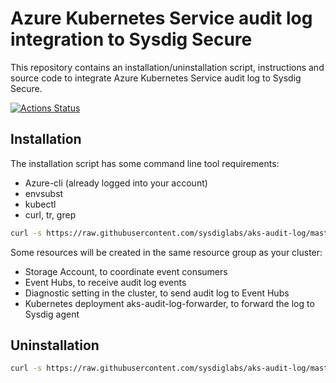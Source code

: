 # Azure Kubernetes Service audit log integration to Sysdig Secure

This repository contains an installation/uninstallation script, instructions and source code to integrate Azure Kubernetes Service audit log to Sysdig Secure.

[![Actions Status](https://github.com/sysdiglabs/aks-audit-log/workflows/CI/badge.svg)](https://github.com/sysdiglabs/aks-audit-log/actions)

## Installation

The installation script has some command line tool requirements:
  * Azure-cli (already logged into your account)
  * envsubst
  * kubectl
  * curl, tr, grep

```bash
curl -s https://raw.githubusercontent.com/sysdiglabs/aks-audit-log/master/install-aks-audit-log.sh | bash -s -- YOUR_RESOURCE_GROUP_NAME YOUR_AKS_CLUSTER_NAME
```

Some resources will be created in the same resource group as your cluster:
 * Storage Account, to coordinate event consumers
 * Event Hubs, to receive audit log events
 * Diagnostic setting in the cluster, to send audit log to Event Hubs
 * Kubernetes deployment aks-audit-log-forwarder, to forward the log to Sysdig agent

## Uninstallation

```bash
curl -s https://raw.githubusercontent.com/sysdiglabs/aks-audit-log/master/uninstall-aks-audit-log.sh | bash -s -- YOUR_RESOURCE_GROUP_NAME YOUR_AKS_CLUSTER_NAME
```

